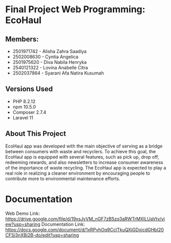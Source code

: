# Final Project Web Programming: EcoHaul

## Members:
- 2501971742 - Alisha Zahra Saadiya
- 2502008630 - Cyntia Angelica
- 2501975620 - Diva Nabila Henryka
- 2540121322 - Lovina Anabelle Citra
- 2502037864 - Syarani Afa Natira Kusumah

## Versions Used
- PHP 8.2.12
- npm 10.5.0
- Composer 2.7.4
- Laravel 11

## About This Project
EcoHaul app was developed with the main objective of serving as a bridge between consumers with waste and recyclers. To achieve this goal, the EcoHaul app is equipped with several features, such as pick up, drop off, redeeming rewards, and also newsletters to increase consumer awareness of the importance of waste recycling. The EcoHaul app is expected to play a real role in realizing a cleaner environment by encouraging people to contribute more to environmental maintenance efforts.

# Documentation
Web Demo Link: https://drive.google.com/file/d/19xsJvVM_nGF7zB5zq3aRWTrMXILUaVtv/view?usp=sharing
Documentation Link: https://docs.google.com/document/d/1xRPvhOq9CclTkuQXjGDxjcdGHbI20CFSj3nXBi2B-do/edit?usp=sharing
